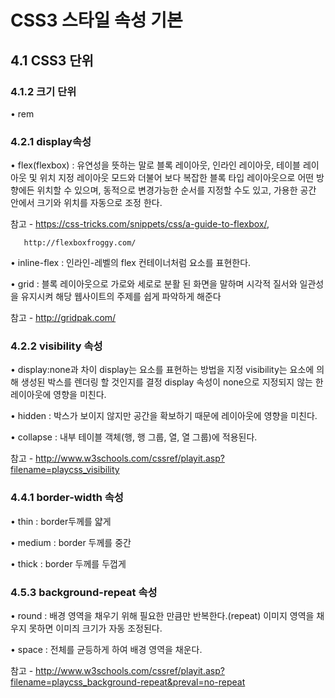 # CSS3 스타일 속성 기본

## 4.1 CSS3 단위

### 4.1.2 크기 단위
•	rem

### 4.2.1 display속성
•	flex(flexbox) : 유연성을 뜻하는 말로 블록 레이아웃, 인라인 레이아웃, 테이블 레이아웃 및 위치 지정 레이아웃 모드와 더불어 보다 복잡한 블록 타입 레이아웃으로 어떤 방향에든 위치할 수 있으며, 동적으로 변경가능한 순서를 지정할 수도 있고, 가용한 공간 안에서 크기와 위치를 자동으로 조정 한다.

참고 - https://css-tricks.com/snippets/css/a-guide-to-flexbox/, 

       http://flexboxfroggy.com/
       
•	inline-flex : 인라인-레벨의 flex 컨테이너처럼 요소를 표현한다.

•	grid : 블록 레이아웃으로 가로와 세로로 분활 된 화면을 말하며 시각적 질서와 일관성을 유지시켜 해당 웹사이트의 주제를 쉽게 파악하게 해준다

참고 - http://gridpak.com/

### 4.2.2 visibility 속성
•	display:none과 차이
    display는 요소를 표현하는 방법을 지정 visibility는 요소에 의해 생성된 박스를 렌더링 할 것인지를 결정
    display 속성이 none으로 지정되지 않는 한 레이아웃에 영향을 미친다.
    
•	hidden : 박스가 보이지 않지만 공간을 확보하기 때문에 레이아웃에 영향을 미친다.

•	collapse : 내부 테이블 객체(행, 행 그룹, 열, 열 그룹)에 적용된다. 

참고 - http://www.w3schools.com/cssref/playit.asp?filename=playcss_visibility

### 4.4.1 border-width 속성
•	thin : border두께를 얇게

•	medium : border 두께를 중간

•	thick : border 두께를 두껍게

### 4.5.3 background-repeat 속성
•	round : 배경 영역을 채우기 위해 필요한 만큼만 반복한다.(repeat) 이미지 영역을 채우지 못하면 이미즤 크기가 자동 조정된다.

•	space : 전체를 균등하게 하여 배경 영역을 채운다. 

참고 - http://www.w3schools.com/cssref/playit.asp?filename=playcss_background-repeat&preval=no-repeat
